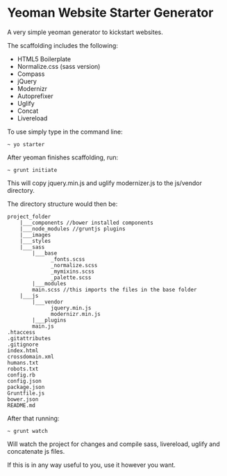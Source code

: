 Yeoman Website Starter Generator
================================

A very simple yeoman generator to kickstart websites.

The scaffolding includes the following:

- HTML5 Boilerplate
- Normalize.css (sass version)
- Compass
- jQuery
- Modernizr
- Autoprefixer
- Uglify
- Concat
- Livereload

To use simply type in the command line:

    ~ yo starter

After yeoman finishes scaffolding, run:
	
	~ grunt initiate

This will copy jquery.min.js and uglify modernizer.js to the js/vendor directory.

The directory structure would then be:

	project_folder
		|___components //bower installed components
		|___node_modules //gruntjs plugins
		|___images
		|___styles
		|___sass
			|___base
				  _fonts.scss
				  _normalize.scss
				  _mymixins.scss
				  _palette.scss
			|___modules
			main.scss //this imports the files in the base folder
		|___js
			|___vendor
				  jquery.min.js
				  modernizr.min.js
			|___plugins
			main.js
	.htaccess
	.gitattributes
	.gitignore
	index.html
	crossdomain.xml
	humans.txt
	robots.txt
	config.rb
	config.json
	package.json
	Gruntfile.js
	bower.json
	README.md


After that running:

	~ grunt watch

Will watch the project for changes and compile sass, livereload, uglify and concatenate js files.

If this is in any way useful to you, use it however you want.

